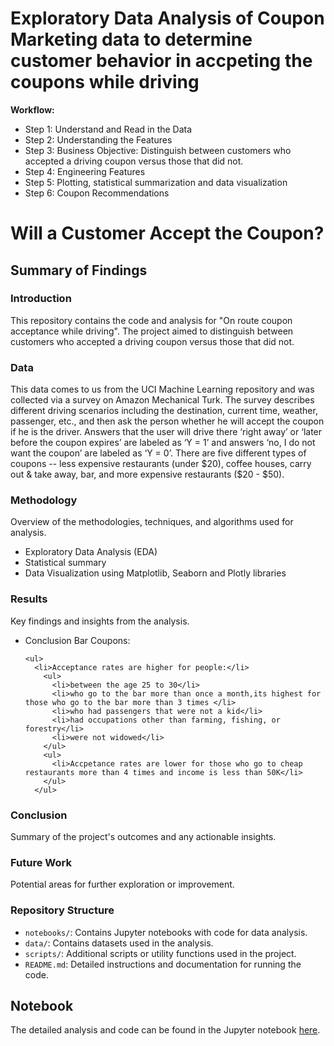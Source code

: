 <h1>Exploratory Data Analysis of Coupon Marketing data to determine customer behavior in accpeting the coupons while driving</h1>


<b>Workflow:</b>
  <ul>
  <li>Step 1: Understand and Read in the Data</li>
  <li>Step 2: Understanding the Features</li>
  <li>Step 3: Business Objective: Distinguish between customers who accepted a driving coupon versus those that did not.</li>
  <li>Step 4: Engineering Features</li>
  <li>Step 5: Plotting, statistical summarization and data visualization </li>
  <li>Step 6: Coupon Recommendations</li>
  </ul>




<h1>Will a Customer Accept the Coupon?</h1>

<h2>Summary of Findings</h2>

<h3>Introduction</h3>
<p>This repository contains the code and analysis for "On route coupon acceptance while driving". The project aimed to distinguish between customers who accepted a driving coupon versus those that did not.</p>

<h3>Data</h3>
<p>This data comes to us from the UCI Machine Learning repository and was collected via a survey on Amazon Mechanical Turk. The survey describes different driving scenarios including the destination, current time, weather, passenger, etc., and then ask the person whether he will accept the coupon if he is the driver. Answers that the user will drive there ‘right away’ or ‘later before the coupon expires’ are labeled as ‘Y = 1’ and answers ‘no, I do not want the coupon’ are labeled as ‘Y = 0’. There are five different types of coupons -- less expensive restaurants (under $20), coffee houses, carry out & take away, bar, and more expensive restaurants ($20 - $50).</p>

<h3>Methodology</h3>
<p>Overview of the methodologies, techniques, and algorithms used for analysis.</p>
<ul>
  <li>Exploratory Data Analysis (EDA)</li>
  <li>Statistical summary</li>
  <li>Data Visualization using Matplotlib, Seaborn and Plotly libraries</li>
</ul>

<h3>Results</h3>
<p>Key findings and insights from the analysis.</p>

<ul>

  <li>Conclusion Bar Coupons:</li>
  
    <ul>
      <li>Acceptance rates are higher for people:</li>
        <ul>
          <li>between the age 25 to 30</li>
          <li>who go to the bar more than once a month,its highest for those who go to the bar more than 3 times </li>
          <li>who had passengers that were not a kid</li>
          <li>had occupations other than farming, fishing, or forestry</li>
          <li>were not widowed</li>
        </ul> 
        <ul>
          <li>Accpetance rates are lower for those who go to cheap restaurants more than 4 times and income is less than 50K</li>
        </ul>
      </ul>
</ul>
  
<h3>Conclusion</h3>
<p>Summary of the project's outcomes and any actionable insights.</p>

<h3>Future Work</h3>
<p>Potential areas for further exploration or improvement.</p>

<h3>Repository Structure</h3>
<ul>
  <li><code>notebooks/</code>: Contains Jupyter notebooks with code for data analysis.</li>
  <li><code>data/</code>: Contains datasets used in the analysis.</li>
  <li><code>scripts/</code>: Additional scripts or utility functions used in the project.</li>
  <li><code>README.md</code>: Detailed instructions and documentation for running the code.</li>
</ul>

<h2>Notebook</h2>
<p>The detailed analysis and code can be found in the Jupyter notebook <a href="link-to-notebook">here</a>.</p>
